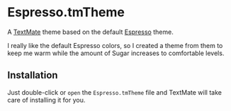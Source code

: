 # Espresso.tmTheme

A [TextMate][] theme based on the default [Espresso][] theme.

I really like the default Espresso colors, so I created a theme from them to
keep me warm while the amount of Sugar increases to comfortable levels.


## Installation

Just double-click or `open` the `Espresso.tmTheme` file and TextMate will take
care of installing it for you.


[espresso]: http://macrabbit.com/espresso/
[textmate]: http://macromates.com/

